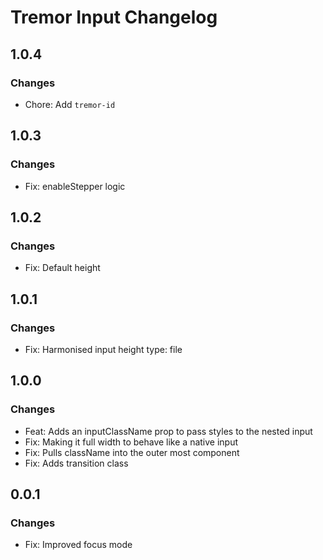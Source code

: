 # Tremor Input Changelog

## 1.0.4

### Changes

- Chore: Add `tremor-id`

## 1.0.3

### Changes

- Fix: enableStepper logic

## 1.0.2

### Changes

- Fix: Default height

## 1.0.1

### Changes

- Fix: Harmonised input height type: file

## 1.0.0

### Changes

- Feat: Adds an inputClassName prop to pass styles to the nested input
- Fix: Making it full width to behave like a native input
- Fix: Pulls className into the outer most component
- Fix: Adds transition class

## 0.0.1

### Changes

- Fix: Improved focus mode
